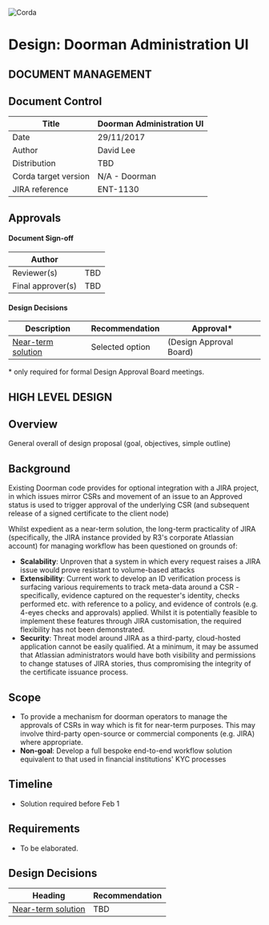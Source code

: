 ![Corda](https://www.corda.net/wp-content/uploads/2016/11/fg005_corda_b.png)

# Design: Doorman Administration UI

DOCUMENT MANAGEMENT
---

## Document Control

| Title                | Doorman Administration UI |
| -------------------- | ------------------------- |
| Date                 | 29/11/2017                |
| Author               | David Lee                 |
| Distribution         | TBD                       |
| Corda target version | N/A - Doorman             |
| JIRA reference       | ENT-1130                  |

## Approvals

#### Document Sign-off

| Author            |      |
| ----------------- | ---- |
| Reviewer(s)       | TBD  |
| Final approver(s) | TBD  |

#### Design Decisions

| Description                              | Recommendation  | Approval*               |
| ---------------------------------------- | --------------- | ----------------------- |
| [Near-term solution](decisions/near-term.md) | Selected option | (Design Approval Board) |

\* only required for formal Design Approval Board meetings.

HIGH LEVEL DESIGN
---

## Overview

General overall of design proposal (goal, objectives, simple outline)

## Background

Existing Doorman code provides for optional integration with a JIRA project, in which issues mirror CSRs and movement of an issue to an Approved status is used to trigger approval of the underlying CSR (and subsequent release of a signed certificate to the client node)

Whilst expedient as a near-term solution, the long-term practicality of JIRA (specifically, the JIRA instance provided by R3's corporate Atlassian account) for managing workflow has been questioned on grounds of: 

- **Scalability**: Unproven that a system in which every request raises a JIRA issue would prove resistant to volume-based attacks
- **Extensibility**: Current work to develop an ID verification process is surfacing various requirements to track meta-data around a CSR - specifically, evidence captured on the requester's identity, checks performed etc. with reference to a policy, and evidence of controls (e.g. 4-eyes checks and approvals) applied. Whilst it is potentially feasible to implement these features through JIRA customisation, the required flexibility has not been demonstrated.
- **Security**: Threat model around JIRA as a third-party, cloud-hosted application cannot be easily qualified. At a minimum, it may be assumed that Atlassian administrators would have both visibility and permissions to change statuses of JIRA stories, thus compromising the integrity of the certificate issuance process.

## Scope

* To provide a mechanism for doorman operators to manage the approvals of CSRs in way which is fit for near-term purposes. This may involve third-party open-source or commercial components (e.g. JIRA) where appropriate.
* **Non-goal**: Develop a full bespoke end-to-end workflow solution equivalent to that used in financial institutions' KYC processes

## Timeline

* Solution required before Feb 1

## Requirements

* To be elaborated.


## Design Decisions

| Heading                                  | Recommendation |
| ---------------------------------------- | -------------- |
| [Near-term solution](decisions/near-term.md) | TBD     |
